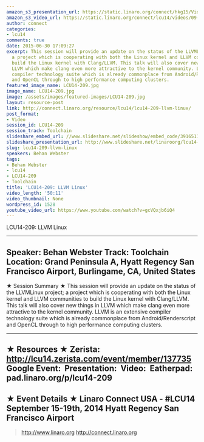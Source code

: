 ```yaml
---
amazon_s3_presentation_url: https://static.linaro.org/connect/hkg15/Videos/09-16-Tuesday/LCU14-209.pdf
amazon_s3_video_url: https://static.linaro.org/connect/lcu14/videos/09-16-Tuesday/LCU14-209-%2520LLVM%2520Linux.mp4
author: connect
categories:
- lcu14
comments: true
date: 2015-06-30 17:09:27
excerpt: This session will provide an update on the status of the LLVMLinux project;
  a project which is cooperating with both the Linux kernel and LLVM communities to
  build the Linux kernel with Clang/LLVM. This talk will also cover new things in
  LLVM which make clang even more attractive to the kernel community. LLVM is an extensive
  compiler technology suite which is already commonplace from Android/Renderscript
  and OpenCL through to high performance computing clusters.
featured_image_name: LCU14-209.jpg
image_name: LCU14-209.jpg
image: /assets/images/featured-images/LCU14-209.jpg
layout: resource-post
link: http://connect.linaro.org/resource/lcu14/lcu14-209-llvm-linux/
post_format:
- Video
session_id: LCU14-209
session_track: Toolchain
slideshare_embed_url: //www.slideshare.net/slideshow/embed_code/39165110
slideshare_presentation_url: http://www.slideshare.net/linaroorg/lcu14-209-llvm-linux-39165110
slug: lcu14-209-llvm-linux
speakers: Behan Webster
tags:
- Behan Webster
- lcu14
- LCU14-209
- Toolchain
title: 'LCU14-209: LLVM Linux'
video_length: '50:11'
video_thumbnail: None
wordpress_id: 1528
youtube_video_url: https://www.youtube.com/watch?v=gcVQxjb6iQ4
---
```


LCU14-209: LLVM Linux

---------------------------------------------------

Speaker: Behan Webster
Track: Toolchain
Location: Grand Peninsula A, Hyatt Regency San Francisco Airport, Burlingame, CA, United States
---------------------------------------------------

★ Session Summary ★
This session will provide an update on the status of the LLVMLinux project; a project which is cooperating with both the Linux kernel and LLVM communities to build the Linux kernel with Clang/LLVM. This talk will also cover new things in LLVM which make clang even more attractive to the kernel community. LLVM is an extensive compiler technology suite which is already commonplace from Android/Renderscript and OpenCL through to high performance computing clusters.

---------------------------------------------------

★ Resources ★
Zerista: http://lcu14.zerista.com/event/member/137735
Google Event: 
Presentation: 
Video: 
Eatherpad: pad.linaro.org/p/lcu14-209
---------------------------------------------------

★ Event Details ★
Linaro Connect USA - #LCU14
September 15-19th, 2014
Hyatt Regency San Francisco Airport
---------------------------------------------------

> http://www.linaro.org
> http://connect.linaro.org
